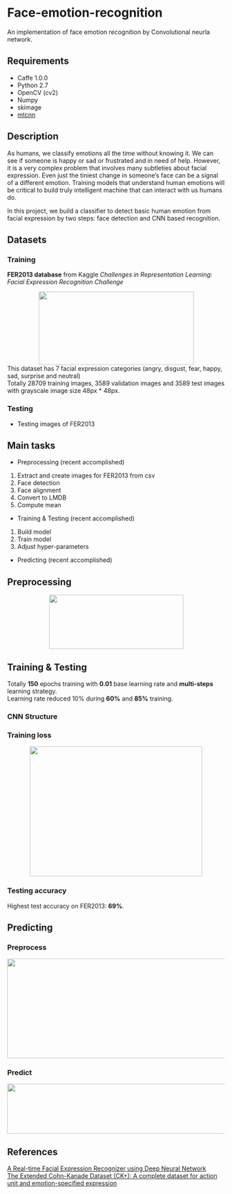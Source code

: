 # Face-emotion-recognition
An implementation of face emotion recognition by Convolutional neurla network.

## Requirements
* Caffe 1.0.0
* Python 2.7
* OpenCV (cv2)
* Numpy
* skimage
* [mtcnn](https://github.com/ipazc/mtcnn)

## Description
As humans, we classify emotions all the time without knowing it. 
We can see if someone is happy or sad or frustrated and in need of help. 
However, it is a very complex problem that involves many subtleties about facial expression. 
Even just the tiniest change in someone’s face can be a signal of a different emotion. 
Training models that understand human emotions will be critical to build truly intelligent machine that can interact with us humans do. 

In this project, we build a classifier to detect basic human emotion from facial expression by two steps: face detection and CNN based recognition. 

## Datasets
### Training
**FER2013 database** from Kaggle
*Challenges in Representation Learning: Facial Expression Recognition Challenge*  
 
<div align="center">
<img src="https://github.com/isthatyoung/Face-emotion-recognition/blob/master/images/Figure%201.png" width = "359" height = "169" align=center />
</div>  
This dataset has 7 facial expression categories (angry, disgust, fear, happy, sad, surprise and neutral)<br>  
Totally 28709 training images, 3589 validation images and 3589 test images with grayscale image size 48px * 48px.  

### Testing
* Testing images of FER2013  

## Main tasks
* Preprocessing (recent accomplished)
1. Extract and create images for FER2013 from csv
2. Face detection
3. Face alignment
4. Convert to LMDB
5. Compute mean

* Training & Testing (recent accomplished)
1. Build model
2. Train model
3. Adjust hyper-parameters

* Predicting (recent accomplished)

## Preprocessing
<div align="center">
<img src="https://github.com/isthatyoung/Face-emotion-recognition/blob/master/images/Figure%202.png" width = "311" height = "125" align=center />
</div>  

## Training & Testing
Totally **150** epochs training with **0.01** base learning rate and **multi-steps** learning strategy.  
Learning rate reduced 10% during **60%** and **85%** training.
### CNN Structure
### Training loss
<div align="center">
<img src="https://github.com/isthatyoung/Face-emotion-recognition/blob/master/Train/data/loss.png" width = "400" height = "300" align=center />
</div>   
 
### Testing accuracy
Highest test accuracy on FER2013: **69%**.
## Predicting
### Preprocess
<div align="center">
<img src="https://github.com/isthatyoung/Face-emotion-recognition/blob/master/images/figure%203.png" width = "600" height = "230" align=center />
</div> 

### Predict
<div align="center">
<img src="https://github.com/isthatyoung/Face-emotion-recognition/blob/master/images/figure%205.png" width = "601" height = "115" align=center />
</div> 

## References
[A Real-time Facial Expression Recognizer using Deep Neural Network](http://brain.kaist.ac.kr/document/JJW/ACM_IMCOM_2016_JJW.pdf)  
[The Extended Cohn-Kanade Dataset (CK+): A complete dataset for action unit and emotion-specified expression](http://www.pitt.edu/~jeffcohn/CVPR2010_CK+2.pdf)

